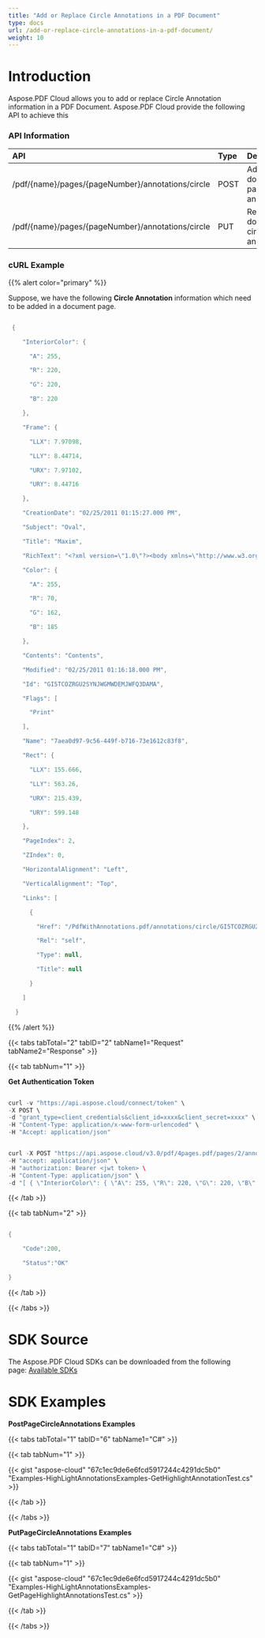 ```yaml
---
title: "Add or Replace Circle Annotations in a PDF Document"
type: docs
url: /add-or-replace-circle-annotations-in-a-pdf-document/
weight: 10
---
```


# **Introduction**
Aspose.PDF Cloud allows you to add or replace Circle Annotation information in a PDF Document. Aspose.PDF Cloud provide the following API to achieve this
### **API Information**

|**API**|**Type**|**Description**|**Swagger Link**|
| :- | :- | :- | :- |
|/pdf/{name}/pages/{pageNumber}/annotations/circle|POST|Add document page circle annotations.|[PostPageCircleAnnotations](https://apireference.aspose.cloud/pdf/#/Annotations/PostPageCircleAnnotations)|
|/pdf/{name}/pages/{pageNumber}/annotations/circle|PUT|Replace document circle annotation|[PutCircleAnnotation](https://apireference.aspose.cloud/pdf/#/Annotations/PutLineAnnotation)|
### **cURL Example**
{{% alert color="primary" %}} 

Suppose, we have the following **Circle Annotation** information which need to be added in a document page.

```java

 {

    "InteriorColor": {

      "A": 255,

      "R": 220,

      "G": 220,

      "B": 220

    },

    "Frame": {

      "LLX": 7.97098,

      "LLY": 8.44714,

      "URX": 7.97102,

      "URY": 8.44716

    },

    "CreationDate": "02/25/2011 01:15:27.000 PM",

    "Subject": "Oval",

    "Title": "Maxim",

    "RichText": "<?xml version=\"1.0\"?><body xmlns=\"http://www.w3.org/1999/xhtml\" xmlns:xfa=\"http://www.xfa.org/schema/xfa-data/1.0/\" xfa:APIVersion=\"Acrobat:7.0.0\" xfa:spec=\"2.0.2\" ><p><span style=\"text-decoration:;font-size:10.0pt\">Contents</span></p></body>",

    "Color": {

      "A": 255,

      "R": 70,

      "G": 162,

      "B": 185

    },

    "Contents": "Contents",

    "Modified": "02/25/2011 01:16:18.000 PM",

    "Id": "GI5TCOZRGU2SYNJWGMWDEMJWFQ3DAMA",

    "Flags": [

      "Print"

    ],

    "Name": "7aea0d97-9c56-449f-b716-73e1612c83f8",

    "Rect": {

      "LLX": 155.666,

      "LLY": 563.26,

      "URX": 215.439,

      "URY": 599.148

    },

    "PageIndex": 2,

    "ZIndex": 0,

    "HorizontalAlignment": "Left",

    "VerticalAlignment": "Top",

    "Links": [

      {

        "Href": "/PdfWithAnnotations.pdf/annotations/circle/GI5TCOZRGU2SYNJWGMWDEMJWFQ3DAMA",

        "Rel": "self",

        "Type": null,

        "Title": null

      }

    ]

  }

```

{{% /alert %}} 

{{< tabs tabTotal="2" tabID="2" tabName1="Request" tabName2="Response" >}}

{{< tab tabNum="1" >}}

**Get Authentication Token**

```java

curl -v "https://api.aspose.cloud/connect/token" \
-X POST \
-d "grant_type=client_credentials&client_id=xxxx&client_secret=xxxx" \
-H "Content-Type: application/x-www-form-urlencoded" \
-H "Accept: application/json"

```

```java

curl -X POST "https://api.aspose.cloud/v3.0/pdf/4pages.pdf/pages/2/annotations/circle" \
-H "accept: application/json" \
-H "authorization: Bearer <jwt token> \
-H "Content-Type: application/json" \
-d "[ { \"InteriorColor\": { \"A\": 255, \"R\": 220, \"G\": 220, \"B\": 220 }, \"Frame\": { \"LLX\": 7.97098, \"LLY\": 8.44714, \"URX\": 7.97102, \"URY\": 8.44716 }, \"CreationDate\": \"02/25/2011 01:15:27.000 PM\", \"Subject\": \"Oval\", \"Title\": \"Maxim\", \"RichText\": \"<?xml version=\\\"1.0\\\"?><body xmlns=\\\"http://www.w3.org/1999/xhtml\\\" xmlns:xfa=\\\"http://www.xfa.org/schema/xfa-data/1.0/\\\" xfa:APIVersion=\\\"Acrobat:7.0.0\\\" xfa:spec=\\\"2.0.2\\\" ><p><span style=\\\"text-decoration:;font-size:10.0pt\\\">Contents</span></p></body>\", \"Color\": { \"A\": 255, \"R\": 70, \"G\": 162, \"B\": 185 }, \"Contents\": \"Contents\", \"Modified\": \"02/25/2011 01:16:18.000 PM\", \"Id\": \"GI5TCOZRGU2SYNJWGMWDEMJWFQ3DAMA\", \"Flags\": [ \"Print\" ], \"Name\": \"7aea0d97-9c56-449f-b716-73e1612c83f8\", \"Rect\": { \"LLX\": 155.666, \"LLY\": 563.26, \"URX\": 215.439, \"URY\": 599.148 }, \"PageIndex\": 2, \"ZIndex\": 0, \"HorizontalAlignment\": \"Left\", \"VerticalAlignment\": \"Top\", \"Links\": [ { \"Href\": \"/PdfWithAnnotations.pdf/annotations/circle/GI5TCOZRGU2SYNJWGMWDEMJWFQ3DAMA\", \"Rel\": \"self\", \"Type\": null, \"Title\": null } ] }]"

```

{{< /tab >}}

{{< tab tabNum="2" >}}

```java

{

	"Code":200,

   	"Status":"OK"

}

```

{{< /tab >}}

{{< /tabs >}}
# **SDK Source**
The Aspose.PDF Cloud SDKs can be downloaded from the following page: [Available SDKs](/available-sdks/)
# **SDK Examples**
**PostPageCircleAnnotations Examples**

{{< tabs tabTotal="1" tabID="6" tabName1="C#" >}}

{{< tab tabNum="1" >}}

{{< gist "aspose-cloud" "67c1ec9de6e6fcd5917244c4291dc5b0" "Examples-HighLightAnnotationsExamples-GetHighlightAnnotationTest.cs" >}}

{{< /tab >}}

{{< /tabs >}}

**PutPageCircleAnnotations Examples**

{{< tabs tabTotal="1" tabID="7" tabName1="C#" >}}

{{< tab tabNum="1" >}}

{{< gist "aspose-cloud" "67c1ec9de6e6fcd5917244c4291dc5b0" "Examples-HighLightAnnotationsExamples-GetPageHighlightAnnotationsTest.cs" >}}

{{< /tab >}}

{{< /tabs >}}




